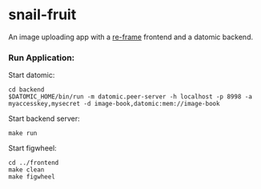 # snail-fruit

An image uploading app with a [re-frame](https://github.com/Day8/re-frame) frontend and a datomic backend.

### Run Application:

Start datomic:
```
cd backend
$DATOMIC_HOME/bin/run -m datomic.peer-server -h localhost -p 8998 -a myaccesskey,mysecret -d image-book,datomic:mem://image-book
```

Start backend server:
```
make run
```

Start figwheel:

```
cd ../frontend
make clean
make figwheel
```
